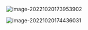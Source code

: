 ![image-20221020173953902](C:\Users\yn\AppData\Roaming\Typora\typora-user-images\image-20221020173953902.png)

![image-20221020174436031](C:\Users\yn\AppData\Roaming\Typora\typora-user-images\image-20221020174436031.png)